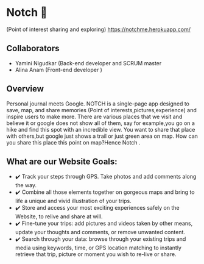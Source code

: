 # Notch 📍
(Point of interest sharing and exploring)
https://notchme.herokuapp.com/

## Collaborators
- Yamini Nigudkar (Back-end developer and SCRUM master
- Alina Anam (Front-end developer )

## Overview
Personal journal meets Google. NOTCH is a single-page app designed to save, map, and share memories (Point of interests,pictures,experience) and inspire users to make more. 
There are various places that we visit and believe it or google does not show all of them, say for example,you go on a hike and find this spot with an incredible view. You want to share that place with others,but google just shows a trail or just green area on map. How can you share this place this point on map?Hence Notch .

## What are our Website Goals:
- ✔️ Track your steps through GPS. Take photos and add comments along the way. 
- ✔️ Combine all those elements together on gorgeous maps and bring to life a unique and vivid illustration of your trips.
- ✔️ Store and access your most exciting experiences safely on the Website, to relive and share at will. 
- ✔️ Fine-tune your trips: add pictures and videos taken by other means, update your thoughts and comments, or remove unwanted content.
- ✔️ Search through your data: browse through your existing trips and media using keywords, time, or GPS location matching to instantly  retrieve that trip, picture or moment you wish to re-live or share.
